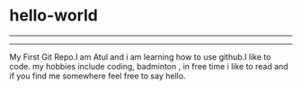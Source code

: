 # hello-world
---------------
---------------

My First Git Repo.I am Atul and i am learning how to use github.I like to code. my hobbies include coding, badminton , in free time i 
like to read and if you find me somewhere feel free to say hello.
